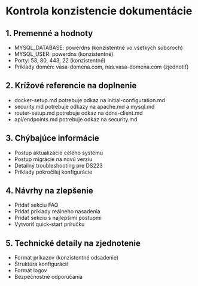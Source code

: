 # Kontrola konzistencie dokumentácie

## 1. Premenné a hodnoty
- MYSQL_DATABASE: powerdns (konzistentné vo všetkých súboroch)
- MYSQL_USER: powerdns (konzistentné)
- Porty: 53, 80, 443, 22 (konzistentné)
- Príklady domén: vasa-domena.com, nas.vasa-domena.com (zjednotiť)

## 2. Krížové referencie na doplnenie
- docker-setup.md potrebuje odkaz na initial-configuration.md
- security.md potrebuje odkazy na apache.md a mysql.md
- router-setup.md potrebuje odkaz na ddns-client.md
- api/endpoints.md potrebuje odkaz na security.md

## 3. Chýbajúce informácie
- Postup aktualizácie celého systému
- Postup migrácie na novú verziu
- Detailný troubleshooting pre DS223
- Príklady pokročilej konfigurácie

## 4. Návrhy na zlepšenie
- Pridať sekciu FAQ
- Pridať príklady reálneho nasadenia
- Pridať sekciu s najlepšími postupmi
- Vytvoriť quick-start príručku

## 5. Technické detaily na zjednotenie
- Formát príkazov (konzistentné odsadenie)
- Štruktúra konfigurácií
- Formát logov
- Bezpečnostné odporúčania
